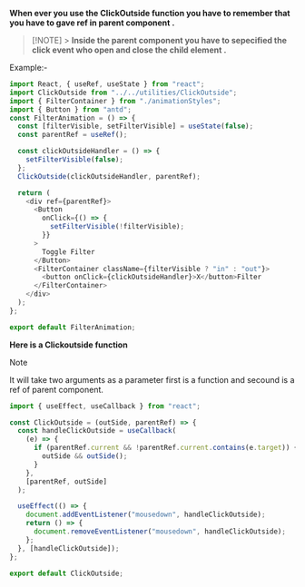 **When ever you use the ClickOutside function you have to remember that you have to gave ref in parent component .**

> [!NOTE] > **Inside the parent component you have to sepecified the click event who open and close the child element .**

Example:-

```javascript
import React, { useRef, useState } from "react";
import ClickOutside from "../../utilities/ClickOutside";
import { FilterContainer } from "./animationStyles";
import { Button } from "antd";
const FilterAnimation = () => {
  const [filterVisible, setFilterVisible] = useState(false);
  const parentRef = useRef();

  const clickOutsideHandler = () => {
    setFilterVisible(false);
  };
  ClickOutside(clickOutsideHandler, parentRef);

  return (
    <div ref={parentRef}>
      <Button
        onClick={() => {
          setFilterVisible(!filterVisible);
        }}
      >
        Toggle Filter
      </Button>
      <FilterContainer className={filterVisible ? "in" : "out"}>
        <button onClick={clickOutsideHandler}>X</button>Filter
      </FilterContainer>
    </div>
  );
};

export default FilterAnimation;
```

**Here is a Clickoutside function**

> [!NOTE]
> It will take two arguments as a parameter first is a function and secound is a ref of parent component.

```javascript
import { useEffect, useCallback } from "react";

const ClickOutside = (outSide, parentRef) => {
  const handleClickOutside = useCallback(
    (e) => {
      if (parentRef.current && !parentRef.current.contains(e.target)) {
        outSide && outSide();
      }
    },
    [parentRef, outSide]
  );

  useEffect(() => {
    document.addEventListener("mousedown", handleClickOutside);
    return () => {
      document.removeEventListener("mousedown", handleClickOutside);
    };
  }, [handleClickOutside]);
};

export default ClickOutside;
```
